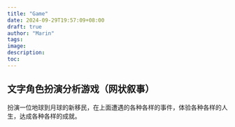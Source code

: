 ```yaml
---
title: "Game"
date: 2024-09-29T19:57:09+08:00
draft: true
author: "Marin"
tags:
image:
description:
toc:
---
```


## 文字角色扮演分析游戏（网状叙事）
扮演一位地球到月球的新移民，在上面遭遇的各种各样的事件，体验各种各样的人生，达成各种各样的成就。